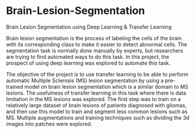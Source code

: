 # Brain-Lesion-Segmentation
Brain Lesion Segmentation using Deep Learning &amp; Transfer Learning

Brain lesion segmentation is the process of labeling the cells of the brain with its corresponding class to make it easier to detect abnormal cells. The segmentation task is normally done manually by experts, but researchers are trying to find automated ways to do this task. In this project, the prospect of using deep learning was explored to automate this task. 

The objective of the project is to use transfer learning to be able to perform automatic Multiple Sclerosis (MS) lesion segmentation by using a pre-trained model on brain lesion segmentation which is a similar domain to MS lesions. The usefulness of transfer learning in this task where there is data limitation in the MS lesions was explored. The first step was to train on a relatively large dataset of brain lesions of patients diagnosed with gliomas, and then use this model to train and segment less common lesions such as MS. Multiple augmentations and training techniques such as dividing the 3d images into patches were explored.
